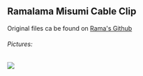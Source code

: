 ## Ramalama Misumi Cable Clip

Original files ca be found on [Rama's Github](https://github.com/Ramalama2/Voron-2-Mods/tree/main/Misumi_Cable_Clip)

###### Pictures:
![](https://github.com/Ramalama2/Voron-2-Mods/raw/main/Misumi_Cable_Clip/Pic-Index.jpg)

